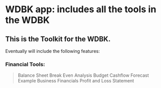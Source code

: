 WDBK app: includes all the tools in the WDBK
=============================================

This is the Toolkit for the WDBK.
---------------------------------

Eventually will include the following features:

### Financial Tools:

> Balance Sheet
> Break Even Analysis
> Budget
> Cashflow Forecast
> Example Business Financials
> Profit and Loss Statement

